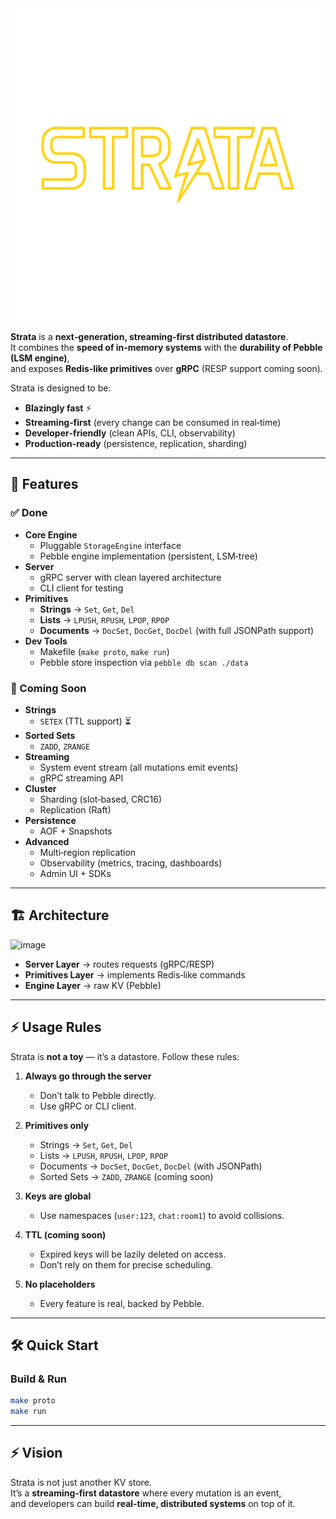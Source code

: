 <img src="logo.png" width="500" alt="Your alt text">

**Strata** is a **next‑generation, streaming‑first distributed datastore**.  
It combines the **speed of in‑memory systems** with the **durability of Pebble (LSM engine)**,  
and exposes **Redis‑like primitives** over **gRPC** (RESP support coming soon).  

Strata is designed to be:
- **Blazingly fast** ⚡
- **Streaming‑first** (every change can be consumed in real‑time)
- **Developer‑friendly** (clean APIs, CLI, observability)
- **Production‑ready** (persistence, replication, sharding)

---

## 🚀 Features

### ✅ Done
- **Core Engine**
  - Pluggable `StorageEngine` interface
  - Pebble engine implementation (persistent, LSM‑tree)
- **Server**
  - gRPC server with clean layered architecture
  - CLI client for testing
- **Primitives**
  - **Strings** → `Set`, `Get`, `Del`
  - **Lists** → `LPUSH`, `RPUSH`, `LPOP`, `RPOP`
  - **Documents** → `DocSet`, `DocGet`, `DocDel` (with full JSONPath support)
- **Dev Tools**
  - Makefile (`make proto`, `make run`)
  - Pebble store inspection via `pebble db scan ./data`

### 🚧 Coming Soon
- **Strings**
  - `SETEX` (TTL support) ⏳
- **Sorted Sets**
  - `ZADD`, `ZRANGE`
- **Streaming**
  - System event stream (all mutations emit events)
  - gRPC streaming API
- **Cluster**
  - Sharding (slot‑based, CRC16)
  - Replication (Raft)
- **Persistence**
  - AOF + Snapshots
- **Advanced**
  - Multi‑region replication
  - Observability (metrics, tracing, dashboards)
  - Admin UI + SDKs

---

## 🏗 Architecture

<img width="805" height="551" alt="image" src="https://github.com/user-attachments/assets/e7bcc7ad-07ed-460d-8593-5089d9e1cdc3" />


- **Server Layer** → routes requests (gRPC/RESP)  
- **Primitives Layer** → implements Redis‑like commands  
- **Engine Layer** → raw KV (Pebble)  

---

## ⚡ Usage Rules

Strata is **not a toy** — it’s a datastore. Follow these rules:

1. **Always go through the server**  
   - Don’t talk to Pebble directly.  
   - Use gRPC or CLI client.  

2. **Primitives only**  
   - Strings → `Set`, `Get`, `Del`  
   - Lists → `LPUSH`, `RPUSH`, `LPOP`, `RPOP`  
   - Documents → `DocSet`, `DocGet`, `DocDel` (with JSONPath)  
   - Sorted Sets → `ZADD`, `ZRANGE` (coming soon)  

3. **Keys are global**  
   - Use namespaces (`user:123`, `chat:room1`) to avoid collisions.  

4. **TTL (coming soon)**  
   - Expired keys will be lazily deleted on access.  
   - Don’t rely on them for precise scheduling.  

5. **No placeholders**  
   - Every feature is real, backed by Pebble.  

---

## 🛠 Quick Start

### Build & Run
```bash
make proto
make run
```

---

## ⚡ Vision

Strata is not just another KV store.  
It’s a **streaming‑first datastore** where every mutation is an event,  
and developers can build **real‑time, distributed systems** on top of it.  
